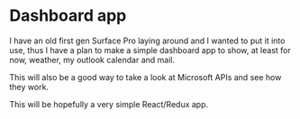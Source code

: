 # Dashboard app

I have an old first gen Surface Pro laying around and I wanted to put it into use, thus I have a plan to make a simple dashboard app to show, at least for now, weather, my outlook calendar and mail.

This will also be a good way to take a look at Microsoft APIs and see how they work.

This will be hopefully a very simple React/Redux app.
